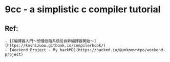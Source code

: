 # 9cc - a simplistic c compiler tutorial

## Ref:
    - [C編譯器入門～想懂低階系統從自幹編譯器開始～](https://koshizuow.gitbook.io/compilerbook/)
    - [Weekend Project - My hackMD](https://hackmd.io/@unknowntpo/weekend-project)
